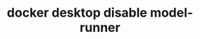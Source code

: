 ---
datafolder: desktop-cli
datafile: docker_desktop_disable_model_runner
title: docker desktop disable model-runner
layout: cli
---